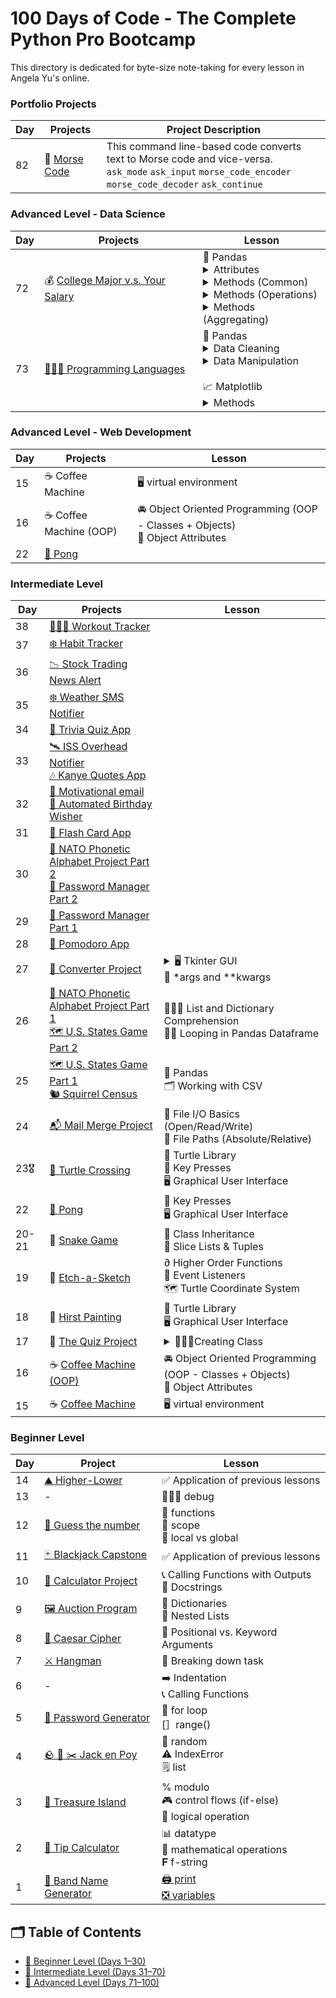 # 100 Days of Code - The Complete Python Pro Bootcamp

This directory is dedicated for byte-size note-taking for every lesson in Angela Yu's online.


### Portfolio Projects
|Day|Projects|Project Description|
|---|--------|-------------------|
|82 |🔢 [Morse Code](./day-82/main.py)|This command line-based code converts text to Morse code and vice-versa.<br>```ask_mode``` ```ask_input``` ```morse_code_encoder``` ```morse_code_decoder``` ```ask_continue```|


### Advanced Level - Data Science 
|Day|Projects|Lesson|
|---|--------|------|
|72 |💰 [College Major v.s. Your Salary](./day-72/Data%20Exploration%20Pandas%20College%20Major.ipynb)|🐼 Pandas<br><details><summary>Attributes</summary><ul><li>df.columns</li><li>df.shape</li></ul></details><details><summary>Methods (Common)</summary><ul><li>df.head()</li><li>df.tail()</li><li>df\['column'].min()</li><li>df\['column'].max()</li><li>df\['column'].idxmin()</li><li>df\['column'].idxmax()</li></ul></details><details><summary>Methods (Operations)</summary><ul><li>df.isna()</li><li>df.dropna()</li><li>df\['column'].loc\[int]</li><li>df.insert(index, col_name, df_col)</li><li>df.sort_values('column', ascending=False)</li></ul></details><details><summary>Methods (Aggregating)</summary><ul><li>df.groupby('column')</li><li>df.groupby('column').count()</li><li>df.groupby('column').mean()</li></ul></details>|
|73 |[👩🏼‍💻 Programming Languages](./day-73/Programming_Languages.ipynb)|🐼 Pandas<br><details><summary>Data Cleaning</summary><ul><li>pd.to_date_time(df\['date']</li><li>df.isna().values.any()</li></ul></details><details><summary>Data Manipulation</summary><ul><li>df.pivot(index, column, values')</li><li>df.rolling(window=3).mean()</li></ul></details><br>📈 Matplotlib<br><details><summary>Methods</summary><ul><li>plt.plot(x, y, linestyle, color)</li><li>plt.figure(figsize=(16,10))</li><li>plt.xticks(fontsize=14)</li><li>plt.yticks(fontsize=14)</li><li>plt.xlabel('Date', fontsize=14)</li><li>plt.ylabel('Number of Posts', fontsize=14)</li><li>plt.ylim(0, 35000)</li><li>plt.legend(fontsize=16)</li></ul></details>|



### Advanced Level - Web Development
|Day|Projects|Lesson|
|---|--------|------|
|15 |☕️ Coffee Machine|🖥️ virtual environment|
|16 |☕️ Coffee Machine (OOP)|🚘 Object Oriented Programming (OOP - Classes + Objects)<br>🚙 Object Attributes|
|22 |[🏸 Pong](./day-22/main.py)||



### Intermediate Level

|Day|Projects|Lesson|
|---|--------|------|
|38 |[🏋🏽‍♀️ Workout Tracker](./day-38/main.py)||
|37 |[❄️ Habit Tracker](./day-37/main.py)||
|36 |[📉 Stock Trading News Alert](./day-36/main.py)||
|35 |[❄️ Weather SMS Notifier](./day-35/main.py)||
|34 |[🧐 Trivia Quiz App](.day-34/day-34-quizzler-app-start/main.py)||
|33 |[🛰️ ISS Overhead Notifier](./day-33/day-33-issoverheard-challenge)<br>[🎶 Kanye Quotes App](./day-33/day-33-kanye-quotes/)||
|32 |[💌 Motivational email](./day-32/day-32-motivational-email-challenge/main.py)<br>[🎂 Automated Birthday Wisher](./day-32/day-32-birthday-wisher-start/main.py)||
|31 |[📇 Flash Card App](./day-31/main.py)||
|30 |[🧭 NATO Phonetic Alphabet Project Part 2](./day-30/day-30-NATO-alphabet-challenge/main.py)<br>[🔑 Password Manager Part 2](./day-30/day-30-password-manager-challenge/main.py)||
|29 |[🔑 Password Manager Part 1](./day-29/day-29-password-manager-start/main.py)|    |
|28 |[🍅 Pomodoro App](./day-28/day-28-pomodoro-challenge/main.py)||
|27 |[📏 Converter Project](./day-27/day-27-converter-GUI-challenge/main.py)|<details><summary>🖥️ Tkinter GUI</summary><ul><li>Layout manager (`pack()`, `place()`, `grid()`)</li><li>Widgets (`Button`, `Entry`, `Radiobutton`)</li></ul></details>📝 *args and **kwargs|
|26 |[🧭 NATO Phonetic Alphabet Project Part 1](./day-26/day-26-NATO-alphabet-start/main.py)<br>[🗺️ U.S. States Game Part 2](./day-26/day-26-challenge-states-quiz/main.py)|👩🏼‍💻 List and Dictionary Comprehension<br>🔁🐼 Looping in Pandas Dataframe|
|25 |[🗺️ U.S. States Game Part 1](./day-25/day-25-challenge-states-quiz/main.py) <br>[🐿️ Squirrel Census](./day-25/day-25-challenge-squirrel-count/main.py)|🐼 Pandas<br>🗂️ Working with CSV|
|24 |[📬 Mail Merge Project](./day-24/mail_merge_project_start/main.py)|💾 File I/O Basics (Open/Read/Write)<br>📂 File Paths (Absolute/Relative)|
|23🎖️|[🐢 Turtle Crossing](./day-23/main.py) |🐢 Turtle Library<br>🎹 Key Presses<br>🖥️ Graphical User Interface|
|22 |[🏸 Pong](./day-22/main.py)|🎹 Key Presses<br>🖥️ Graphical User Interface|
|20-21 |🐍 [Snake Game](./day-20-21/main.py)|🧳 Class Inheritance<br>🔪 Slice Lists & Tuples|
|19 |🫟 [Etch-a-Sketch](./day-19/main.py) |∂ Higher Order Functions<br>🎤 Event Listeners<br>🗺️ Turtle Coordinate System|
|18 |🎨 [Hirst Painting](./day-18/hirst-painting/main.py) |🐢 Turtle Library<br>🖥️ Graphical User Interface|
|17 |🧐 [The Quiz Project](./day-17/main.py)| <details><summary>🧑🏻‍🎓Creating Class</summary><ul><li>Attributes</li><li>Constructor</li><li>__init__()</li><li>Methods</li></ul></details>|
|16 |☕️ [Coffee Machine (OOP)](./day-16/main.py)|🚘 Object Oriented Programming (OOP - Classes + Objects)<br>🚙 Object Attributes|
|15 |☕️ [Coffee Machine](./day-15/main.py)|🖥️ virtual environment|



### Beginner Level
|Day|Project|Lesson|
|---|-------|------|
|14|[⛰️ Higher-Lower](./day-14/main.py)|✅ Application of previous lessons|
|13 | - | 🧑🏻‍💻 debug |
|12 |[🔢 Guess the number](./day-12/main.py) |🔢 functions<br>👥 scope<br>🧠 local vs global|
|11 |[🃏 Blackjack Capstone](./day-11/main.py)|✅ Application of previous lessons |
|10 |[🟰 Calculator Project](./day-10/main.py)| 📞 Calling Functions with Outputs<br>📃 Docstrings|
|9  |[🖼️ Auction Program](./day-09/main.py)|📖 Dictionaries<br>🪹 Nested Lists|
|8  |[🔐 Caesar Cipher](./day-08/main.py)|🧐 Positional vs. Keyword Arguments|
|7  |[⚔ Hangman](./day-07/main.py)|🔻 Breaking down task |
|6  |-    |➡️ Indentation<br>📞 Calling Functions|
|5  |[🔑 Password Generator](./day-05/main.py)|🔄 for loop<br>[］range()|
|4  |[🪨 📃 ✂️ Jack en Poy](./day-04/main.py)|🎴 random<br>⚠️ IndexError<br>🗒️ list|
|3  |[💎 Treasure Island](./day-03/main.py) |% modulo<br>🎮 control flows (if-else)<br>🧮 logical operation|
|2  |[🍛 Tip Calculator](./day-02/main.py) | 📊 datatype<br>🧮 mathematical operations<br>𝐅  f-string|
|1  |[🥁 Band Name Generator](./day-01/band-name-generator/main.py)|[🖨️ print](./day-01/printing-challenge/main.py)<br>[❎ variables](./day-01/variables/main.py)|







## 🗂️ Table of Contents
- [📘 Beginner Level (Days 1–30)](./beginner.md)
- [📙 Intermediate Level (Days 31–70)](./intermediate.md)
- [📕 Advanced Level (Days 71–100)](./advanced.md)
